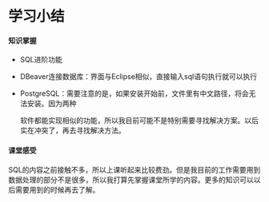 # 学习小结

#### 知识掌握

- SQL进阶功能

- DBeaver连接数据库：界面与Eclipse相似，直接输入sql语句执行就可以执行

- PostgreSQL：需要注意的是，如果安装开始前，文件里有中文路径，将会无法安装。因为两种

  软件都能实现相似的功能，所以我目前可能不是特别需要寻找解决方案。以后实在冲突了，再去寻找解决方法。

  

#### 课堂感受

SQL的内容之前接触不多，所以上课听起来比较费劲。但是我目前的工作需要用到数据处理的部分不是很多，所以我打算先掌握课堂所学的内容。更多的知识可以以后需要用到的时候再去了解。

